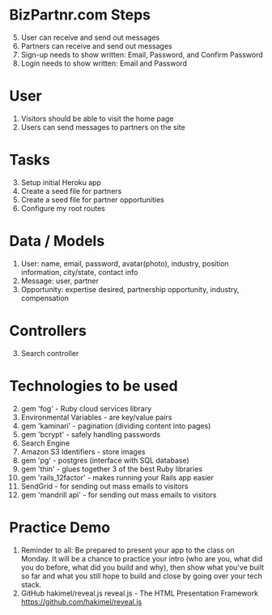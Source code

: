 # BizPartnr.com Steps
5.  User can receive and send out messages
6.  Partners can receive and send out messages
7.  Sign-up needs to show written: Email, Password, and Confirm Password
8.  Login needs to show written: Email and Password

# User
1.  Visitors should be able to visit the home page
9.  Users can send messages to partners on the site

# Tasks
3.  Setup initial Heroku app
4.  Create a seed file for partners
5.  Create a seed file for partner opportunities
6.  Configure my root routes

# Data / Models
1.  User: name, email, password, avatar(photo), industry, position information, city/state, contact info
2.  Message: user, partner
3.  Opportunity: expertise desired, partnership opportunity, industry, compensation

# Controllers
3.  Search controller


# Technologies to be used
2.  gem 'fog' - Ruby cloud services library
3.  Environmental Variables - are key/value pairs
4.  gem 'kaminari' - pagination (dividing content into pages)
5.  gem 'bcrypt' - safely handling passwords
6.  Search Engine
8.  Amazon S3 Identifiers - store images
9.  gem 'pg' - postgres (interface with SQL database)
11.  gem 'thin' - glues together 3 of the best Ruby libraries
12.  gem 'rails_12factor' - makes running your Rails app easier
13.  SendGrid - for sending out mass emails to visitors
14.  gem 'mandrill api' - for sending out mass emails to visitors


# Practice Demo
1.   Reminder to all: Be prepared to present your app to the class on Monday. It will be a chance to practice your intro (who are you, what did you do before, what did you build and why), then show what you've built so far and what you still hope to build and close by going over your tech stack.
2.  GitHub
    hakimel/reveal.js
    reveal.js - The HTML Presentation Framework
    https://github.com/hakimel/reveal.js
